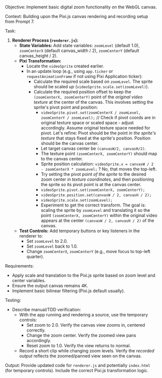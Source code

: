 Objective: Implement basic digital zoom functionality on the WebGL canvas.

Context: Building upon the Pixi.js canvas rendering and recording setup from Prompt 7.

Task:
1.  **Renderer Process (`renderer.js`):**
    * **State Variables:** Add state variables: `zoomLevel` (default 1.0), `zoomCenterX` (default canvas_width / 2), `zoomCenterY` (default canvas_height / 2).
    * **Pixi Transformation:**
        * Locate the `videoSprite` created earlier.
        * In an update loop (e.g., using `app.ticker` or `requestAnimationFrame` if not using Pixi Application ticker):
            * Calculate the required scale based on `zoomLevel`. The sprite should be scaled *up* (`videoSprite.scale.set(zoomLevel)`).
            * Calculate the required position offset to keep the `(zoomCenterX, zoomCenterY)` point of the *original video texture* at the center of the canvas. This involves setting the sprite's pivot point and position:
                * `videoSprite.pivot.set(zoomCenterX / zoomLevel, zoomCenterY / zoomLevel);` // Check if pivot coords are in original texture space or scaled space - adjust accordingly. Assume original texture space needed for pivot. Let's refine: Pivot should be the point *in the sprite's texture* that stays fixed at the sprite's position. Position should be the canvas center.
                * Let target canvas center be `(canvasW/2, canvasH/2)`.
                * The texture point `(zoomCenterX, zoomCenterY)` should map to the canvas center.
                * Sprite position calculation: `videoSprite.x = canvasW / 2 - zoomCenterX * zoomLevel;` ? No, that moves the top-left.
                * Try setting the pivot point *of the sprite* to the desired zoom center *in texture coordinates*, and then positioning the sprite so its pivot point is at the canvas center.
                * `videoSprite.pivot.set(zoomCenterX, zoomCenterY);`
                * `videoSprite.position.set(canvasW / 2, canvasH / 2);`
                * `videoSprite.scale.set(zoomLevel);`
                * Experiment to get the correct transform. The goal is: scaling the sprite by `zoomLevel` and translating it so the point `(zoomCenterX, zoomCenterY)` within the original video appears at the center `(canvasW / 2, canvasH / 2)` of the canvas.
    * **Test Controls:** Add temporary buttons or key listeners in the renderer to:
        * Set `zoomLevel` to 2.0.
        * Set `zoomLevel` back to 1.0.
        * Change `zoomCenterX`, `zoomCenterY` (e.g., move focus to top-left quarter).

Requirements:
* Apply scale and translation to the Pixi.js sprite based on zoom level and center variables.
* Ensure the output canvas remains 4K.
* Implement basic bilinear filtering (Pixi.js default usually).

Testing:
* Describe manual/TDD verification:
    * With the app running and rendering a source, use the temporary controls:
        * Set zoom to 2.0. Verify the canvas view zooms in, centered correctly.
        * Change the zoom center. Verify the zoomed view pans accordingly.
        * Reset zoom to 1.0. Verify the view returns to normal.
    * Record a short clip while changing zoom levels. Verify the *recorded output* reflects the zoomed/panned view seen on the canvas.

Output: Provide updated code for `renderer.js` and potentially `index.html` (for temporary controls). Include the correct Pixi.js transformation logic.
